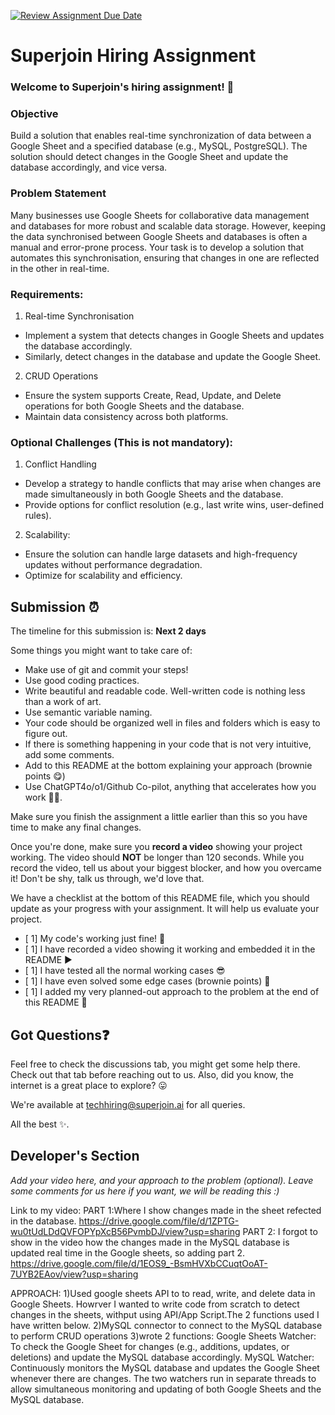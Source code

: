 [![Review Assignment Due Date](https://classroom.github.com/assets/deadline-readme-button-22041afd0340ce965d47ae6ef1cefeee28c7c493a6346c4f15d667ab976d596c.svg)](https://classroom.github.com/a/AHFn7Vbn)
# Superjoin Hiring Assignment

### Welcome to Superjoin's hiring assignment! 🚀

### Objective
Build a solution that enables real-time synchronization of data between a Google Sheet and a specified database (e.g., MySQL, PostgreSQL). The solution should detect changes in the Google Sheet and update the database accordingly, and vice versa.

### Problem Statement
Many businesses use Google Sheets for collaborative data management and databases for more robust and scalable data storage. However, keeping the data synchronised between Google Sheets and databases is often a manual and error-prone process. Your task is to develop a solution that automates this synchronisation, ensuring that changes in one are reflected in the other in real-time.

### Requirements:
1. Real-time Synchronisation
  - Implement a system that detects changes in Google Sheets and updates the database accordingly.
   - Similarly, detect changes in the database and update the Google Sheet.
  2.	CRUD Operations
   - Ensure the system supports Create, Read, Update, and Delete operations for both Google Sheets and the database.
   - Maintain data consistency across both platforms.
   
### Optional Challenges (This is not mandatory):
1. Conflict Handling
- Develop a strategy to handle conflicts that may arise when changes are made simultaneously in both Google Sheets and the database.
- Provide options for conflict resolution (e.g., last write wins, user-defined rules).
    
2. Scalability: 	
- Ensure the solution can handle large datasets and high-frequency updates without performance degradation.
- Optimize for scalability and efficiency.

## Submission ⏰
The timeline for this submission is: **Next 2 days**

Some things you might want to take care of:
- Make use of git and commit your steps!
- Use good coding practices.
- Write beautiful and readable code. Well-written code is nothing less than a work of art.
- Use semantic variable naming.
- Your code should be organized well in files and folders which is easy to figure out.
- If there is something happening in your code that is not very intuitive, add some comments.
- Add to this README at the bottom explaining your approach (brownie points 😋)
- Use ChatGPT4o/o1/Github Co-pilot, anything that accelerates how you work 💪🏽. 

Make sure you finish the assignment a little earlier than this so you have time to make any final changes.

Once you're done, make sure you **record a video** showing your project working. The video should **NOT** be longer than 120 seconds. While you record the video, tell us about your biggest blocker, and how you overcame it! Don't be shy, talk us through, we'd love that.

We have a checklist at the bottom of this README file, which you should update as your progress with your assignment. It will help us evaluate your project.

- [ 1] My code's working just fine! 🥳
- [ 1] I have recorded a video showing it working and embedded it in the README ▶️
- [ 1] I have tested all the normal working cases 😎
- [ 1] I have even solved some edge cases (brownie points) 💪
- [ 1] I added my very planned-out approach to the problem at the end of this README 📜

## Got Questions❓
Feel free to check the discussions tab, you might get some help there. Check out that tab before reaching out to us. Also, did you know, the internet is a great place to explore? 😛

We're available at techhiring@superjoin.ai for all queries. 

All the best ✨.

## Developer's Section
*Add your video here, and your approach to the problem (optional). Leave some comments for us here if you want, we will be reading this :)*

Link to my video:
PART 1:Where I show changes made in the sheet refected in the database.
https://drive.google.com/file/d/1ZPTG-wu0tUdLDdQVFOPYpXcB56PvmbDJ/view?usp=sharing
PART 2: I forgot to show in the video how the changes made in the MySQL database is updated real time in the Google sheets, so adding part 2.
https://drive.google.com/file/d/1EOS9_-BsmHVXbCCuqtOoAT-7UYB2EAov/view?usp=sharing



APPROACH:
1)Used google sheets API to to read, write, and delete data in Google Sheets.
Howrver I wanted to write code from scratch to detect changes in the sheets, withput using API/App Script.The 2 functions used I have written below.
2)MySQL connector to connect to the MySQL database to perform CRUD operations
3)wrote 2 functions:
Google Sheets Watcher: To check the Google Sheet for changes (e.g., additions, updates, or deletions) and update the MySQL database accordingly.
MySQL Watcher: Continuously monitors the MySQL database and updates the Google Sheet whenever there are changes.
The two watchers run in separate threads to allow simultaneous monitoring and updating of both Google Sheets and the MySQL database.

